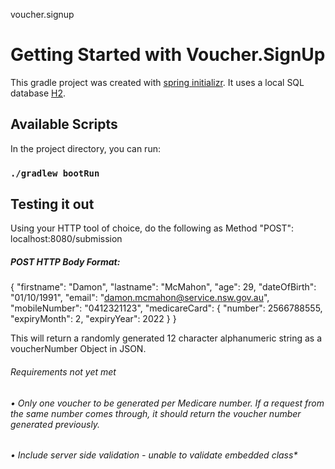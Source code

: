 voucher.signup

# Getting Started with Voucher.SignUp

This gradle project was created with [spring initializr](https://start.spring.io/). It uses a local SQL database [H2](https://www.h2database.com/).

## Available Scripts

In the project directory, you can run:

### `./gradlew bootRun`

## Testing it out

Using your HTTP tool of choice, do the following as Method "POST": localhost:8080/submission

##### POST HTTP Body Format:

{
"firstname": "Damon",
"lastname": "McMahon",
"age": 29,
"dateOfBirth": "01/10/1991",
"email": "damon.mcmahon@service.nsw.gov.au",
"mobileNumber": "0412321123",
"medicareCard": {
"number": 2566788555,
"expiryMonth": 2,
"expiryYear": 2022
} }

This will return a randomly generated 12 character alphanumeric string as a voucherNumber Object in JSON.

###### Requirements not yet met

###### • Only one voucher to be generated per Medicare number. If a request from the same number comes through, it should return the voucher number generated previously.
###### • Include server side validation - unable to validate embedded class*